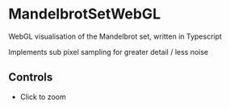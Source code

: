 # MandelbrotSetWebGL

WebGL visualisation of the Mandelbrot set, written in Typescript

Implements sub pixel sampling for greater detail / less noise

## Controls

- Click to zoom
